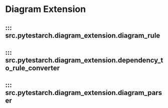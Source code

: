 # Diagram Extension

## ::: src.pytestarch.diagram_extension.diagram_rule

## ::: src.pytestarch.diagram_extension.dependency_to_rule_converter

## ::: src.pytestarch.diagram_extension.diagram_parser
